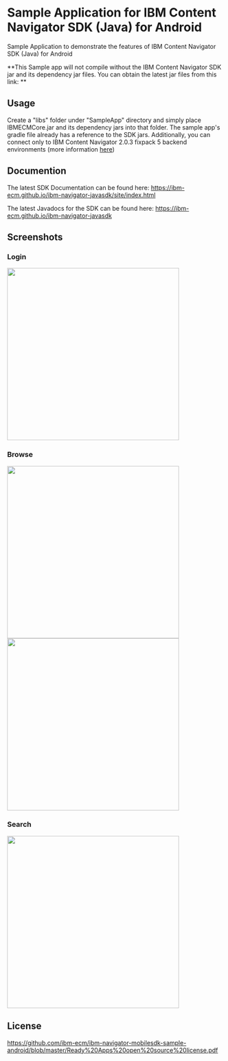 # Sample Application for IBM Content Navigator SDK (Java) for Android

Sample Application to demonstrate the features of IBM Content Navigator SDK (Java) for Android

**This Sample app will not compile without the IBM Content Navigator SDK jar and its dependency jar files. You can obtain the latest jar files from this link: ** 

## Usage

Create a "libs" folder under "SampleApp" directory and simply place IBMECMCore.jar and its dependency jars into that folder. The sample app's gradle file already has a reference to the SDK jars. Additionally, you can connect only to IBM Content Navigator 2.0.3 fixpack 5 backend environments (more information [here](http://www-03.ibm.com/software/products/en/content-navigator))

## Documention
The latest SDK Documentation can be found here: https://ibm-ecm.github.io/ibm-navigator-javasdk/site/index.html

The latest Javadocs for the SDK can be found here: https://ibm-ecm.github.io/ibm-navigator-javasdk

## Screenshots

### Login
<img src="https://github.com/ibm-ecm/ibm-navigator-mobilesdk-sample-android/raw/master/screenshots/Screenshot_20160715-141742.png" width="400px">

### Browse
<img src="https://github.com/ibm-ecm/ibm-navigator-mobilesdk-sample-android/raw/master/screenshots/Screenshot_20160715-141831.png" width="400px">

<img src="https://github.com/ibm-ecm/ibm-navigator-mobilesdk-sample-android/raw/master/screenshots/Screenshot_20160715-141938.png" width="400px">

### Search
<img src="https://github.com/ibm-ecm/ibm-navigator-mobilesdk-sample-android/raw/master/screenshots/Screenshot_20160715-142023.png" width="400px">

## License
https://github.com/ibm-ecm/ibm-navigator-mobilesdk-sample-android/blob/master/Ready%20Apps%20open%20source%20license.pdf

